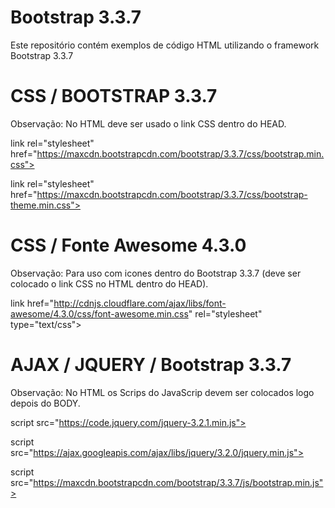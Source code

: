 
# Bootstrap 3.3.7 

 Este repositório contém exemplos de código HTML utilizando o framework Bootstrap 3.3.7 

#  CSS / BOOTSTRAP 3.3.7  
  Observação: No HTML deve ser usado o link CSS dentro do HEAD. 

   link rel="stylesheet" href="https://maxcdn.bootstrapcdn.com/bootstrap/3.3.7/css/bootstrap.min.css"> 
   
   link rel="stylesheet" href="https://maxcdn.bootstrapcdn.com/bootstrap/3.3.7/css/bootstrap-theme.min.css">

#  CSS / Fonte Awesome 4.3.0 
  Observação: Para uso com icones dentro do Bootstrap 3.3.7 (deve ser colocado o link CSS no HTML dentro do HEAD).

   link href="http://cdnjs.cloudflare.com/ajax/libs/font-awesome/4.3.0/css/font-awesome.min.css" rel="stylesheet" type="text/css">
       
#  AJAX / JQUERY / Bootstrap 3.3.7 
  Observação: No HTML os Scrips do JavaScrip devem ser colocados logo depois do BODY.

   script src="https://code.jquery.com/jquery-3.2.1.min.js"></script> 
   
   script src="https://ajax.googleapis.com/ajax/libs/jquery/3.2.0/jquery.min.js"></script>
   
   script src="https://maxcdn.bootstrapcdn.com/bootstrap/3.3.7/js/bootstrap.min.js"></script>  
   


